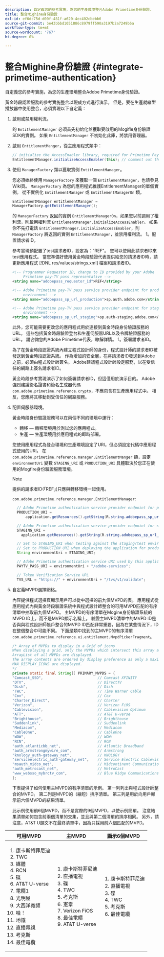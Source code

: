 ```yaml
---
description: 自定義您的參考實施，為您的生產環境整合Adobe Primetime身份驗證。
title: 整合Mighine身份驗證
exl-id: ef6dc75d-d00f-481f-a620-4ec402cbebb6
source-git-commit: be43bbbd1051886c8979ff590a3197b2a7249b6a
workflow-type: tm+mt
source-wordcount: '767'
ht-degree: 0%

---
```


# 整合Mighine身份驗證 {#integrate-primetime-authentication}

自定義您的參考實施，為您的生產環境整合Adobe Primetime身份驗證。

黃金時段認證服務的參考實施整合以現成方式進行演示。 但是，要在生產就緒型播放器中使用整合，必須實現以下自定義：

1. 啟用或禁用權利流。

   的 `EntitlementManager` 必須首先初始化並獲取要啟用的Mogifle身份驗證SDK的實例。 如果 `EntitlementManager` 不初始化此庫，將禁用管理器。
1. 啟用 `EntitlementManger`，從主應用程式類中：

   ```java
   // initialize the AccessEnabler library, required for Primetime PayTV Pass entitlement workflows 
   EntitlementManager.initializeAccessEnabler(this); // comment out this line to disable entitlement workflows
   ```

1. 使用 `ManagerFactory` 類以獲取實例 `EntitlementManager`。

   您必須始終使用 `ManagerFactory` 來獲取一個 `EntitlementManager`，也請參見Wiki頁。 `ManagerFactory` 為您的應用程式維護EntitlementManager的單個實例。 從不實例化 `EntitlementManager` 或 `EntitlementManagerOn` 類。

   ```java
   EntitlementManager entitlementManager =  
   ManagerFactory.getEntitlementManager();
   ```

   的 `ManagerFactory` 返回的實例 `EntitlementManagerOn`，如果您以前調用了權利流，則啟用權利流 `EntitlementManager.initializeAccessEnabler`。 如果你不先打電話 `EntitlementManager.initializeAccessEnabler`，則 `ManagerFactory` 將返回的實例 `EntitlementManager`，並禁用權利流。 1。配置請求者ID。

   參考實現預配置了test請求者ID，設定為：&quot;REF&quot;。 您可以使用此請求者ID來test應用程式。 當您準備好使用黃金時段驗證代表提供給您的請求者ID時，請更新應用程式 [!DNL res/values/strings.xml] 檔案和請求者ID。

   ```xml
   <!-- Programmer Requestor ID, change to ID provided by your Adobe  
        Primetime pay-TV pass representative --> 
   <string name="adobepass_requestor_id">REF</string> 
   
   <!-- Adobe Primetime pay-TV pass service provider endpoint for production 
        environment --> 
   <string name="adobepass_sp_url_production">sp.auth.adobe.com</string> 
   
   <!-- Adobe Primetime pay-TV pass service provider endpoint for staging  
        environment --> 
   <string name="adobepass_sp_url_staging">sp.auth-staging.adobe.com</string>
   ```

   此外，您可能需要更改您的應用程式用於連接到黃金時段身份驗證服務的URL。 這些包括黃金時段驗證登台和生產伺服器URL以及令牌驗證服務的URL。 請咨詢您的Adobe Primetime代表，瞭解詳情。 1。簽署請求者ID。

   為了在黃金時段認證系統內建立程式設計師的身份，程式設計師的請求者ID被發送到黃金時段認證系統。 作為增加的安全層，在將請求者ID發送到Adobe之前，必須由程式設計師簽名。 Adobe建議程式設計師設定服務，以在受信任的網路上簽名請求者ID。

   黃金時段參考實現演示了如何簽署請求者ID，但這僅用於演示目的。 Adobe強烈建議簽名證書和簽名生成器代碼 `com.adobe.primetime.reference.crypto`，不應包含在生產應用程式中。 相反，您應將其移動到受信任的網路服務。

1. 配置伺服器環境。

   黃金時段身份驗證服務可以在兩個不同的環境中運行：

   * 轉移 — 轉移環境用於測試您的應用程式。
   * 生產 — 生產環境用於應用程式的即時部署。

   您使用應用程式為登台環境和生產環境設定了URI，但必須設定代碼中應用程式使用的URI。 在 `com.adobe.primetime.reference.manager.EntitlementManger` 類，設定 `environmentUri` 變數 `STAGING_URI` 或 `PRODUCTION_URI` 具體取決於您正在使用的Mogfire身份驗證服務環境。

   >[!NOTE]
   >
   >提供的請求者ID(「REF」)只應與轉移環境一起使用。

   `com.adobe.primetime.reference.manager.EntitlementManager`:

   ```java
     // Adobe Primetime authentication service provider endpoint for production environment 
     PRODUCTION_URI = 
         application.getResources().getString(R.string.adobepass_sp_url_production); 
   
     // Adobe Primetime authentication service provider endpoint for staging environment 
     STAGING_URI = 
       application.getResources().getString(R.string.adobepass_sp_url_staging); 
   
     // Set to STAGING_URI when testing against the staging/test environment 
     // Set to PRODUCTION_URI when deploying the application for production use 
     String environmentUri = STAGING_URI; 
   
     // Adobe Primetime authentication service URI used by this application 
     PAYTV_PASS_URI = environmentUri + "/adobe-services"; 
   
     // Token Verification Service URL 
     TVS_URL = "https://" + environmentUri + "/tvs/v1/validate";
   ```

1. 自定義MVPD選擇網格。

   內容提供程式選擇頁顯示用戶可以從中選擇的前九個MVPD的表。 應用程式從應用程式內與黃金時段驗證系統中與程式設計師整合的可用MVPD匹配的有序清單中抽取前九個MVPD。 主MVPD的有序清單在Mogine身份驗證系統的MVPD ID上，而不是MVPD顯示名稱上。 驗證主MVPD清單中的MVPD ID是否與與程式設計師帳戶整合的MVPD ID匹配非常重要，因為在某些情況下，ID在整個整合中可能不同。 下面是類中找到的主MVPD的有序清單 `com.adobe.primetime.reference.ui.entitlement.MvpdPickerFragment`。

   ```java
   /* Array of MVPDs to display in a Grid of icons 
   When displaying a grid, only the MVPDs which intersect this array and the 
   ArrayList of all MVPDs are displayed. 
   The array contents are ordered by display preference as only a maximum of 
   MAX_DISPLAY_ICONS are displayed. 
   */ 
   private static final String[] PRIMARY_MVPDS = { 
   "Comcast_SSO",                         // Comcast XFINITY 
   "DTV",                                 // DirectTV 
   "Dish",                                // Dish 
   "TWC",                                 // Time Warner Cable 
   "Cox",                                 // Cox 
   "Charter_Direct",                      // Charter 
   "Verizon",                             // Verizon FiOS 
   "Cablevision",                         // Cablevision Optimum 
   "ATT",                                 // AT&T U-verse 
   "Brighthouse",                         // Brighthouse 
   "Suddenlink",                          // Suddenlink 
   "Mediacom",                            // Mediacom 
   "CableOne",                            // CableOne 
   "WOW",                                 // WOW! 
   "RCN",                                 // RCN 
   "auth_atlanticbb_net",                 // Atlantic Broadband 
   "auth_armstrongmywire_com",            // Armstrong 
   "knology_auth-gateway_net",            // KNOLOGY 
   "serviceelectric_auth-gateway_net",    // Service Electric Cablevision 
   "msauth_midco_net",                    // Midcontinent Communications 
   "auth_metrocast_net",                  // MetroCast 
   "www_websso_mybrctv_com",              // Blue Ridge Communications 
   };
   ```

   下表提供了如何使用主MVPD的有序清單的示例。 第一列列出與程式設計師整合的MVPD。 第二列是MVPD的（縮短）排序清單。 第三列是用於向用戶顯示前六個MVPD的結果清單。

   此示例使用前6個MVPD，而不是實際的9個MVPD，以使示例簡單。 注意結果清單如何包含前兩個清單的交集，並且與第二個清單的排序相同。 另外，請注意，AT&amp;T U韻文不在最終清單中，因為只採用前六個匹配的MVPD。

| 可用MVPD | 主MVPD | 顯示6個MVPD |
|--- |--- |--- |
| <ol><li>康卡斯特菲尼迪</li><li>TWC</li><li>媒體</li><li>RCN</li><li>碟</li><li>AT&amp;T U-verse</li><li>電纜1</li><li>光明屋</li><li>大西洋寬頻</li><li>哇！</li><li>地鐵</li><li>直播電視 </li><li>考克斯</li><li>最佳電纜</li></ol> | <ol><li>康卡斯特菲尼迪</li><li>直播電視</li><li>碟</li><li> TWC</li><li>考克斯</li><li>憲章</li><li>Verizon FiOS</li><li>最佳電纜</li><li>AT&amp;T U-verse</li></ol> | <ol><li>康卡斯特菲尼迪</li><li>直播電視</li><li>碟</li><li>TWC</li><li>考克斯</li><li>最佳電纜</li></ol> |
